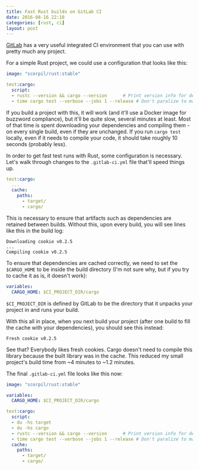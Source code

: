 ```yaml
---
title: Fast Rust builds on GitLab CI
date: 2016-08-16 22:10
categories: [rust, ci]
layout: post
---
```


[GitLab](https://gitlab.com/) has a very useful integrated CI environment that you can use with pretty much any project. 

<!--more-->

For a simple Rust project, we could use a configuration that looks like this:

```yaml
image: "scorpil/rust:stable"

test:cargo:
  script:
  - rustc --version && cargo --version      # Print version info for debugging
  - time cargo test --verbose --jobs 1 --release # Don't paralize to make errors more readable
```

If you build a project with this, it will work (and it'll use a Docker image for buzzword compliance), but it'll be quite slow, several minutes at least. Most of that time is spent downloading your dependencies and compiling them - on every single build, even if they are unchanged. If you run `cargo test` locally, even if it needs to compile your code, it should take roughly 10 seconds (probably less).

In order to get fast test runs with Rust, some configuration is necessary. Let's walk through changes to the `.gitlab-ci.yml` file that'll speed things up.

```yaml
test:cargo:
  ...
  cache:
    paths:
      - target/
      - cargo/
```

This is necessary to ensure that artifacts such as dependencies are retained between builds. Without this, upon every build, you will see lines like this in the build log:

```
Downloading cookie v0.2.5
...
Compiling cookie v0.2.5
```

To ensure that dependencies are cached correctly, we need to set the `$CARGO_HOME` to be inside the build directory (I'm not sure why, but if you try to cache it as is, it doesn't work):

```yaml
variables:
  CARGO_HOME: $CI_PROJECT_DIR/cargo
```

`$CI_PROJECT_DIR` is defined by GitLab to be the directory that it unpacks your project in and runs your build.

With this all in place, when you next build your project (after one build to fill the cache with your dependencies), you should see this instead:

```
Fresh cookie v0.2.5
```

See that? Everybody likes fresh cookies. Cargo doesn't need to compile this library because the built library was in the cache. This reduced my small project's build time from ~4 minutes to ~1.2 minutes.

The final `.gitlab-ci.yml` file looks like this now:

```yaml
image: "scorpil/rust:stable"

variables:
  CARGO_HOME: $CI_PROJECT_DIR/cargo

test:cargo:
  script:
  - du -hs target
  - du -hs cargo
  - rustc --version && cargo --version      # Print version info for debugging
  - time cargo test --verbose --jobs 1 --release # Don't paralize to make errors more readable
  cache:
    paths:
      - target/
      - cargo/
```
